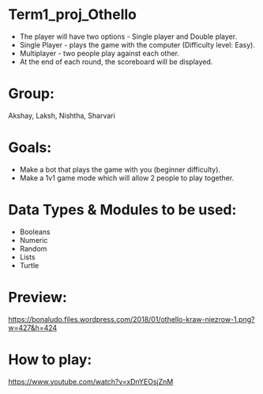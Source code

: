 # Term1_proj_Othello
* The player will have two options - Single player and Double player.
* Single Player - plays the game with the computer (Difficulty level: Easy).
* Multiplayer - two people play against each other.
* At the end of each round,  the scoreboard will be displayed.
# Group:
Akshay, Laksh, Nishtha, Sharvari
# Goals:
* Make a bot that plays the game with you (beginner difficulty).
* Make a 1v1 game mode which will allow 2 people to play together.
# Data Types & Modules to be used:
* Booleans
* Numeric 
* Random
* Lists
* Turtle
# Preview:
https://bonaludo.files.wordpress.com/2018/01/othello-kraw-niezrow-1.png?w=427&h=424
# How to play:
https://www.youtube.com/watch?v=xDnYEOsjZnM
